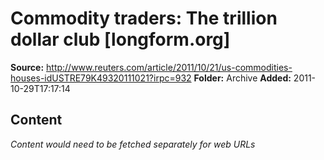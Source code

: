 # Commodity traders: The trillion dollar club    [longform.org]

**Source:** http://www.reuters.com/article/2011/10/21/us-commodities-houses-idUSTRE79K49320111021?irpc=932
**Folder:** Archive
**Added:** 2011-10-29T17:17:14




## Content
*Content would need to be fetched separately for web URLs*
